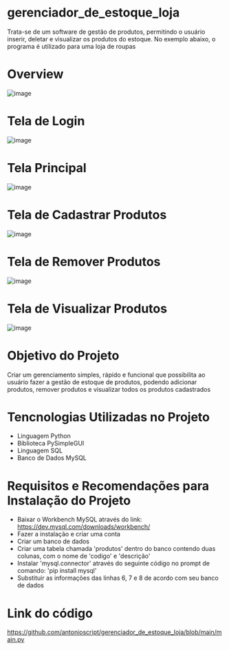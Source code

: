 # gerenciador_de_estoque_loja
 Trata-se de um software de gestão de produtos, permitindo o usuário inserir, deletar e visualizar os produtos do estoque. No exemplo abaixo, o programa é utilizado para uma loja de roupas
 
 # Overview
![image](https://user-images.githubusercontent.com/10932478/170830913-1201657d-5622-46f0-a30a-f62bfbd066ab.png)

 # Tela de Login
 ![image](https://user-images.githubusercontent.com/10932478/170830982-d88dab31-6b56-4199-82d0-38f4bd980de9.png)
 # Tela Principal
 ![image](https://user-images.githubusercontent.com/10932478/170830913-1201657d-5622-46f0-a30a-f62bfbd066ab.png)
 # Tela de Cadastrar Produtos
 ![image](https://user-images.githubusercontent.com/10932478/170831159-2e82d63e-12fe-40f4-9dde-d6702c8ef612.png)
 # Tela de Remover Produtos
 ![image](https://user-images.githubusercontent.com/10932478/170831277-4c9adb91-914f-424b-8437-b04770c98204.png)
# Tela de Visualizar Produtos
![image](https://user-images.githubusercontent.com/10932478/170831327-e012b7ab-fd1d-4b2f-adcc-d26f4b2f486e.png)

# Objetivo do Projeto
Criar um gerenciamento simples, rápido e funcional que possibilita ao usuário fazer a gestão de estoque de produtos, podendo adicionar produtos, remover produtos e visualizar todos os produtos cadastrados

# Tencnologias Utilizadas no Projeto
- Linguagem Python
- Biblioteca PySimpleGUI 
- Linguagem SQL
- Banco de Dados MySQL

# Requisitos e Recomendações para Instalação do Projeto
- Baixar o Workbench MySQL através do link: https://dev.mysql.com/downloads/workbench/
- Fazer a instalação e criar uma conta
- Criar um banco de dados
- Criar uma tabela chamada 'produtos' dentro do banco contendo duas colunas, com o nome de 'codigo' e 'descrição'
- Instalar 'mysql.connector' através do seguinte código no prompt de comando: 'pip install mysql'
- Substituir as informações das linhas 6, 7 e 8 de acordo com seu banco de dados

# Link do código
https://github.com/antonioscript/gerenciador_de_estoque_loja/blob/main/main.py

